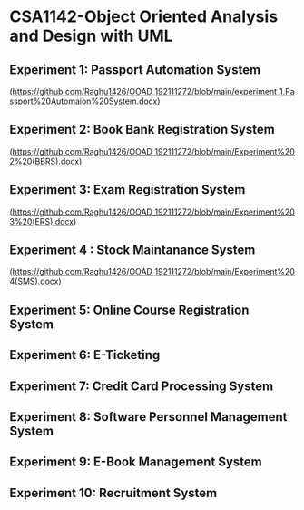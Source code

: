 # CSA1142-Object Oriented Analysis and Design with UML
## Experiment 1: Passport Automation System
(https://github.com/Raghu1426/OOAD_192111272/blob/main/experiment_1.Passport%20Automaion%20System.docx)
## Experiment 2: Book Bank Registration System
(https://github.com/Raghu1426/OOAD_192111272/blob/main/Experiment%202%20(BBRS).docx)
## Experiment 3: Exam Registration System
(https://github.com/Raghu1426/OOAD_192111272/blob/main/Experiment%203%20(ERS).docx)
## Experiment 4 : Stock Maintanance System
(https://github.com/Raghu1426/OOAD_192111272/blob/main/Experiment%204(SMS).docx)
## Experiment 5: Online Course Registration System

## Experiment 6: E-Ticketing

## Experiment 7: Credit Card Processing System

## Experiment 8: Software Personnel Management System

## Experiment 9: E-Book Management System

## Experiment 10: Recruitment System
